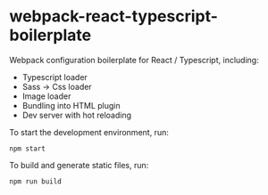# webpack-react-typescript-boilerplate

Webpack configuration boilerplate for React / Typescript, including:

- Typescript loader
- Sass -> Css loader
- Image loader
- Bundling into HTML plugin
- Dev server with hot reloading

To start the development environment, run:

```
npm start
```

To build and generate static files, run:

```
npm run build
```
